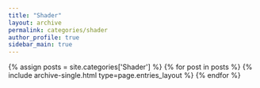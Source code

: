 ```yaml
---
title: "Shader"
layout: archive
permalink: categories/shader
author_profile: true
sidebar_main: true
---
```



{% assign posts = site.categories['Shader'] %}
{% for post in posts %} {% include archive-single.html type=page.entries_layout %} {% endfor %}